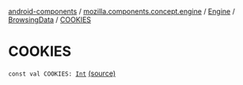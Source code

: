 [android-components](../../../index.md) / [mozilla.components.concept.engine](../../index.md) / [Engine](../index.md) / [BrowsingData](index.md) / [COOKIES](./-c-o-o-k-i-e-s.md)

# COOKIES

`const val COOKIES: `[`Int`](https://kotlinlang.org/api/latest/jvm/stdlib/kotlin/-int/index.html) [(source)](https://github.com/mozilla-mobile/android-components/blob/master/components/concept/engine/src/main/java/mozilla/components/concept/engine/Engine.kt#L31)